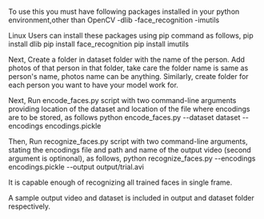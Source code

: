 To use this you must have following packages installed in your python environment,other than OpenCV
  -dlib
  -face_recognition
  -imutils

Linux Users can install these packages using pip command as follows,
pip install dlib
pip install face_recognition
pip install imutils

Next, Create a folder in dataset folder with the name of the person.
Add photos of that person in that folder, take care the folder name is same as person's name, photos name can be anything.
Similarly, create folder for each person you want to have your model work for.

Next, Run encode_faces.py script with two command-line arguments providing location of the dataset and location of the file where encodings are to be stored, as follows
python encode_faces.py --dataset dataset --encodings encodings.pickle

Then, Run recognize_faces.py script with two command-line arguments, stating the encodings file and path and name of the output video (second argument is optinonal), as follows,
python recognize_faces.py --encodings encodings.pickle --output output/trial.avi

It is capable enough of recognizing all trained faces in single frame.

A sample output video and dataset is included in output and dataset folder respectively.

